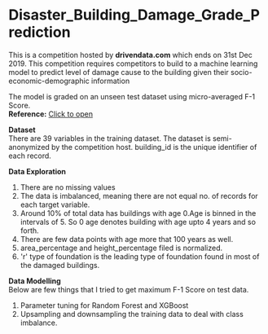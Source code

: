 # Disaster_Building_Damage_Grade_Prediction

This is a competition hosted by **drivendata.com** which ends on 31st Dec 2019. 
This competition requires competitors to build to a machine learning model to predict level of damage cause to the building given their socio-economic-demographic information

The model is graded on an unseen test dataset using micro-averaged F-1 Score.   
**Reference:** [Click to open](https://www.drivendata.org/competitions/57/nepal-earthquake/page/135/)

**Dataset**  
There are 39 variables in the training dataset. The dataset is semi-anonymized by the competition host. building_id is the unique identifier of each record.

**Data Exploration**  
1.  There are no missing values
2.  The data is imbalanced, meaning there are not equal no. of records for each target variable.
3.  Around 10% of total data has buildings with age 0.Age is binned in the intervals of 5. So 0 age denotes building with age upto 4 years and so forth.
4.  There are few data points with age more that 100 years as well. 
5.  area_percentage and height_percentage filed is normalized.
6.  'r' type of foundation is the leading type of foundation found in most of the damaged buildings.

**Data Modelling**  
Below are few things that I tried to get maximum F-1 Score on test data. 

1.  Parameter tuning for Random Forest and XGBoost
2.  Upsampling and downsampling the training data to deal with class imbalance.


